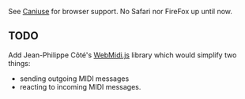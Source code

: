 See [Caniuse](https://caniuse.com/midi) for browser support.  No Safari nor FireFox up until now.

## TODO
Add Jean-Philippe Côté's [WebMidi.js](https://github.com/djipco/webmidi) library which would simplify two things:
  * sending outgoing MIDI messages
  * reacting to incoming MIDI messages.